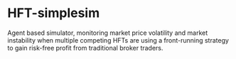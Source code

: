 HFT-simplesim
=============

Agent based simulator, monitoring market price volatility and market instability when  multiple competing HFTs are using a front-running strategy to gain risk-free profit from traditional broker traders.
